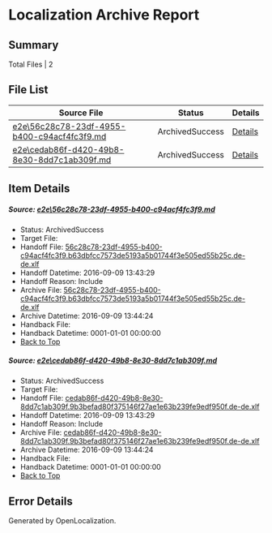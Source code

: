 # <a name='report-top'></a> Localization Archive Report

## Summary
 Total Files | 2

## File List
 Source File | Status | Details 
 ----------- | ------ | ------- 
 [e2e\56c28c78-23df-4955-b400-c94acf4fc3f9.md](https://github.com/OpenLocalizationTestOrg/ol-test0/blob/b07924d3f502c26e204e08392fd18eaea8d9d263/e2e/56c28c78-23df-4955-b400-c94acf4fc3f9.md) | ArchivedSuccess | [Details](#057f11ac90b37b36fc2bbcb60b8049f2200084f14)
 [e2e\cedab86f-d420-49b8-8e30-8dd7c1ab309f.md](https://github.com/OpenLocalizationTestOrg/ol-test0/blob/b07924d3f502c26e204e08392fd18eaea8d9d263/e2e/cedab86f-d420-49b8-8e30-8dd7c1ab309f.md) | ArchivedSuccess | [Details](#8d3138431bedfd85bd50c0013c0518c490bb36bf10)

## Item Details
##### <a name='057f11ac90b37b36fc2bbcb60b8049f2200084f14'></a> Source: [e2e\56c28c78-23df-4955-b400-c94acf4fc3f9.md](https://github.com/OpenLocalizationTestOrg/ol-test0/blob/b07924d3f502c26e204e08392fd18eaea8d9d263/e2e/56c28c78-23df-4955-b400-c94acf4fc3f9.md)
* Status: ArchivedSuccess
* Target File: 
* Handoff File: [56c28c78-23df-4955-b400-c94acf4fc3f9.b63dbfcc7573de5193a5b01744f3e505ed55b25c.de-de.xlf](https://github.com/OpenLocalizationTestOrg/ol-test0-handoff/blob/6f67b768c6f10f65354817b1581cafdad83a8f36/ol-handoff/OpenLocalizationTestOrg/ol-test0-dede/yuwzho/56c28c78-23df-4955-b400-c94acf4fc3f9.b63dbfcc7573de5193a5b01744f3e505ed55b25c.de-de.xlf)
* Handoff Datetime: 2016-09-09 13:43:29
* Handoff Reason: Include
* Archive File: [56c28c78-23df-4955-b400-c94acf4fc3f9.b63dbfcc7573de5193a5b01744f3e505ed55b25c.de-de.xlf](https://github.com/OpenLocalizationTestOrg/ol-test0-handoff/blob/be5cfc88e39f25ecd729b7524c3e0f5fa4a67bd7/ol-archive/OpenLocalizationTestOrg/ol-test0-dede/yuwzho/56c28c78-23df-4955-b400-c94acf4fc3f9.b63dbfcc7573de5193a5b01744f3e505ed55b25c.de-de.xlf)
* Archive Datetime: 2016-09-09 13:44:24
* Handback File: 
* Handback Datetime: 0001-01-01 00:00:00
* [Back to Top](#report-top)

##### <a name='8d3138431bedfd85bd50c0013c0518c490bb36bf10'></a> Source: [e2e\cedab86f-d420-49b8-8e30-8dd7c1ab309f.md](https://github.com/OpenLocalizationTestOrg/ol-test0/blob/b07924d3f502c26e204e08392fd18eaea8d9d263/e2e/cedab86f-d420-49b8-8e30-8dd7c1ab309f.md)
* Status: ArchivedSuccess
* Target File: 
* Handoff File: [cedab86f-d420-49b8-8e30-8dd7c1ab309f.9b3befad80f375146f27ae1e63b239fe9edf950f.de-de.xlf](https://github.com/OpenLocalizationTestOrg/ol-test0-handoff/blob/6f67b768c6f10f65354817b1581cafdad83a8f36/ol-handoff/OpenLocalizationTestOrg/ol-test0-dede/yuwzho/cedab86f-d420-49b8-8e30-8dd7c1ab309f.9b3befad80f375146f27ae1e63b239fe9edf950f.de-de.xlf)
* Handoff Datetime: 2016-09-09 13:43:29
* Handoff Reason: Include
* Archive File: [cedab86f-d420-49b8-8e30-8dd7c1ab309f.9b3befad80f375146f27ae1e63b239fe9edf950f.de-de.xlf](https://github.com/OpenLocalizationTestOrg/ol-test0-handoff/blob/be5cfc88e39f25ecd729b7524c3e0f5fa4a67bd7/ol-archive/OpenLocalizationTestOrg/ol-test0-dede/yuwzho/cedab86f-d420-49b8-8e30-8dd7c1ab309f.9b3befad80f375146f27ae1e63b239fe9edf950f.de-de.xlf)
* Archive Datetime: 2016-09-09 13:44:24
* Handback File: 
* Handback Datetime: 0001-01-01 00:00:00
* [Back to Top](#report-top)


## Error Details

Generated by OpenLocalization.
